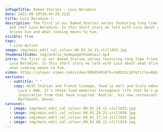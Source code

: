 ```yaml
---
inPageTitle: Baked Stories - Luca Beradino
date: 2021-08-19T10:43:29.213Z
title: Luca Beradino |
description: The first in our Baked Stories series featuring long time friend
  and chef Luca Beradino. In this short story we talk with Luca about what
  drives him and what cooking means to him.
visible: true
tags:
  - Live Action
image: img/main_edit_cal_colour.00_02_24_11.still033.jpg
thumbnailVideo: img/andria_homepagethumbnail.mp4
intro: The first in our Baked Stories series featuring long time friend and chef
  Luca Beradino. In this short story we talk with Luca about what drives him and
  what cooking means to him.
video: https://player.vimeo.com/video/586854918?h=1a0b32c2d7&title=0&byline=0&portrait=0
sections:
  - subtitle: " "
    copy: With Italian and French lineage, food is well and truly embedded into
      Luca's DNA. It's those food memories throughout life that he's pulled
      inspiration from that have inspired 'Andria', his new restaurant based in
      Dartmouth, Devon.
carousel:
  - image: img/main_edit_cal_colour.00_02_24_11.still033.jpg
  - image: img/main_edit_cal_colour.00_02_29_21.still036.jpg
  - image: img/main_edit_cal_colour.00_02_27_14.still035.jpg
  - image: img/main_edit_cal_colour.00_01_06_12.still019.jpg
---
```

